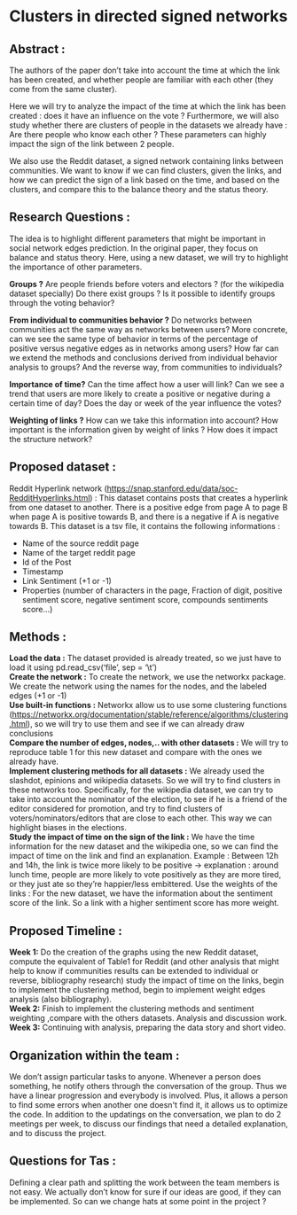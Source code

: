   # Clusters in directed signed networks

## Abstract : 
The authors of the paper don’t take into account the time at which the link has been created, and whether people are familiar with each other (they come from the same cluster).

Here we will try to analyze the impact of the time at which the link has been created : does it have an influence on the vote ? 
Furthermore, we will also study whether there are clusters of people in the datasets we already have : Are there people who know each other ? 
These parameters can highly impact the sign of the link between 2 people.

We also use the Reddit dataset, a signed network containing links between communities. We want to know if we can find clusters, given the links, and how we can predict the sign of a link based on the time, and based on the clusters, and compare this to the balance theory and the status theory.


## Research Questions : 

The idea is to highlight different parameters that might be important in social network edges prediction. In the original paper, they focus on balance and status theory. Here, using a new dataset, we will try to highlight the importance of other parameters.

**Groups ?**
Are people friends before voters and electors ? (for the wikipedia dataset specially)
Do there exist groups ?
Is it possible to identify groups through the voting behavior?

**From individual to communities behavior ?** 
Do networks between communities act the same way as networks between users? 
More concrete, can we see the same type of behavior in terms of the percentage of positive versus negative edges as in networks among users?
How far can we extend the methods and conclusions derived from individual behavior analysis to groups? And the reverse way, from communities to individuals?

**Importance of time?** 
Can the time affect how a user will link? 
Can we see a trend that users are more likely to create a positive or negative during a certain time of day? Does the day or week of the year influence the votes?

**Weighting of links ?**
How can we take this information into account? How important is the information given by weight of links ? How does it impact the structure network?

## Proposed dataset :
Reddit Hyperlink network (https://snap.stanford.edu/data/soc-RedditHyperlinks.html) : This dataset contains posts that creates a hyperlink from one dataset to another. There is a positive edge from page A to page B when page A is positive towards B, and there is a negative if A is negative towards B. This dataset is a tsv file, it contains the following informations :
- Name of the source reddit page
- Name of the target reddit page
- Id of the Post
- Timestamp
- Link Sentiment (+1 or -1)
- Properties (number of characters in the page, Fraction of digit, positive sentiment score, negative sentiment score, compounds sentiments score...)


## Methods : 
**Load the data :** The dataset provided is already treated, so we just have to load it using pd.read_csv(‘file’, sep = ‘\t’)<br>
**Create the network :** To create the network, we use the networkx package. We create the network using the names for the nodes, and the labeled edges (+1 or -1)<br>
**Use built-in functions :** Networkx allow us to use some clustering functions (https://networkx.org/documentation/stable/reference/algorithms/clustering.html), so we will try to use them and see if we can already draw conclusions<br>
**Compare the number of edges, nodes,.. with other datasets :** We will try to reproduce table 1 for this new dataset and compare with the ones we already have.<br>
**Implement clustering methods for all datasets :** We already used the slashdot, epinions and wikipedia datasets. So we will try to find clusters in these networks too. Specifically, for the wikipedia dataset, we can try to take into account the nominator of the election, to see if he is a friend of the editor considered for promotion, and try to find clusters of voters/nominators/editors that are close to each other. This way we can highlight biases in the elections.<br>
**Study the impact of time on the sign of the link :** We have the time information for the new dataset and the wikipedia one, so we can find the impact of time on the link and find an explanation. Example : Between 12h and 14h, the link is twice more likely to be positive -> explanation : around lunch time, people are more likely to vote positively as they are more tired, or they just ate so they’re happier/less embittered.
Use the weights of the links :  For the new dataset, we have the information about the sentiment score of the link. So a link with a higher sentiment score has more weight.

## Proposed Timeline : 
**Week 1:** Do the creation of the graphs using the new Reddit dataset, compute the equivalent of Table1 for Reddit (and other analysis that might help to know if communities results can be extended to individual or reverse, bibliography research) study the impact of time on the links, begin to implement the clustering method, begin to implement weight edges analysis (also bibliography).<br>
**Week 2:** Finish to implement the clustering methods and sentiment weighting ,compare with the others datasets. Analysis and discussion work. <br>
**Week 3:** Continuing with analysis, preparing the data story and short video.<br>

## Organization within the team : 

We don’t assign particular tasks to anyone. Whenever a person does something, he notify others through the conversation of the group. Thus we have a linear progression and everybody is involved. Plus, it allows a person to find some errors when another one doesn't find it, it allows us to optimize the code. 
In addition to the updatings on the conversation, we plan to do 2 meetings per week, to discuss our findings that need a detailed explanation, and to discuss the project.
	

## Questions for Tas :
Defining a clear path and splitting the work between the team members is not easy. We actually don’t know for sure if our ideas are good, if they can be implemented. So can we change hats at some point in the project ?

